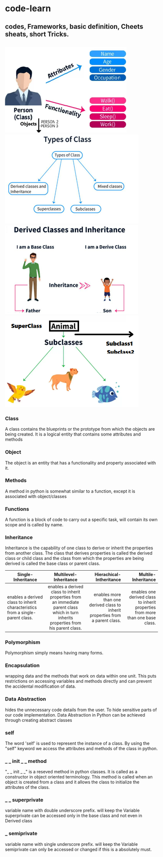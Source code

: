 # code-learn
codes, Frameworks, basic definition, Cheets sheats, short Tricks.
---
![class](images/CLASS.PNG "Class - Objects, Attributes and Functionalities")   ![class types](CLASSTYPES.PNG "Different types of Classes") 
![derived class](CLASSTYPES1.PNG "Derived Classes")   ![super class](SUPERCLASS.PNG "Super and Sub Classes")
---


### Class
 A class contains the blueprints or the prototype from which the objects are being created. It is a logical entity that contains some attributes and methods

### Object
The object is an entity that has a functionality and property associated with it.

### Methods
A method in python is somewhat similar to a function, except it is associated with object/classes

### Functions
A function is a block of code to carry out a specific task, will contain its own scope and is called by name. 

### Inheritance 
Inheritance is the capability of one class to derive or inherit the properties from another class. The class that derives properties is called the derived class or child class and the class from which the properties are being derived is called the base class or parent class.

|Single-Inheritance|Multilevel-Inheritance|Hierachical-Intheritance|Multile-Inheritance|
|-----------|:-----------:|-----------:|-----------:|
enables a derived class to inherit characteristics from a single-parent class.|enables a derived class to inherit properties from an immediate parent class which in turn inherits properties from his parent class.|enables more than one derived class to inherit properties from a parent class.| enables one derived class to inherit properties from more than one base class.|

### Polymorphism
Polymorphism simply means having many forms.

### Encapsulation
wrapping data and the methods that work on data within one unit. This puts restrictions on accessing variables and methods directly and can prevent the accidental modification of data. 

### Data Abstraction
hides the unnecessary code details from the user. To hide sensitive parts of our code implementation.
Data Abstraction in Python can be achieved through creating abstract classes

### self
The word 'self' is used to represent the instance of a class. By using the "self" keyword we access the attributes and methods of the class in python.

### _ _ init _ _ method
"_ _ init _ _" is a reseved method in python classes. It is called as a constructor in object oriented terminology. This method is called when an object is created from a class and it allows the class to initialize the attributes of the class.

### _ _ superprivate
variable name with double underscore prefix. will keep the Variable superprivate can be accessed only in the base class and not even in Derived class

### _ semiprivate
variable name with single underscore prefix. will keep the Variable semiprivate can only be accessed or changed  if this is a absolutely must.
